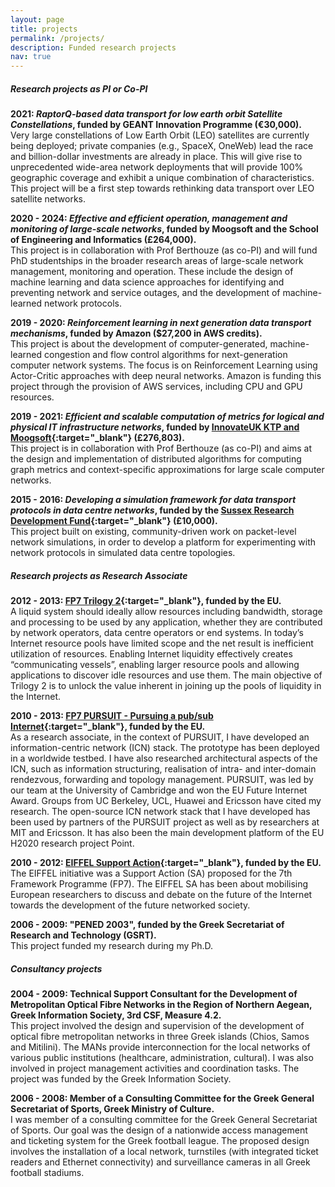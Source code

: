 ```yaml
---
layout: page
title: projects
permalink: /projects/
description: Funded research projects
nav: true
---
```


##### Research projects as PI or Co-PI

**2021: *RaptorQ-based data transport for low earth orbit Satellite Constellations*, funded by GEANT Innovation Programme (€30,000).**
<br>
Very large constellations of Low Earth Orbit (LEO) satellites are currently being deployed; private companies (e.g., SpaceX, OneWeb) lead the race and billion-dollar investments are already in place. This will give rise to unprecedented wide-area network deployments that will provide 100% geographic coverage and exhibit a unique combination of characteristics. This project will be a first step towards rethinking data transport over LEO satellite networks.

**2020 - 2024: *Effective and efficient operation, management and monitoring of large-scale networks*, funded by Moogsoft and the School of Engineering and Informatics (£264,000).**
<br>
This project is in collaboration with Prof Berthouze (as co-PI) and will fund PhD studentships in the broader research areas of large-scale network management, monitoring and operation. These include the design of machine learning and data science approaches for identifying and preventing network and service outages, and the development of machine-learned network protocols.

**2019 - 2020: *Reinforcement learning in next generation data transport mechanisms*, funded by Amazon ($27,200 in AWS credits).**
<br>
This project is about the development of computer-generated, machine-learned congestion and flow control algorithms for next-generation computer network systems. The focus is on Reinforcement Learning using Actor-Critic approaches with deep neural networks. Amazon is funding this project through the provision of AWS services, including CPU and GPU resources.

**2019 - 2021: *Efficient and scalable computation of metrics for logical and physical IT infrastructure networks*, funded by [InnovateUK KTP and Moogsoft](https://info.ktponline.org.uk/action/details/partnership.aspx?id=10949){:target="_blank"} (£276,803).**
<br>
This project is in collaboration with Prof Berthouze (as co-PI) and aims at the design and implementation of distributed algorithms for computing graph metrics and context-specific approximations for large scale computer networks.

**2015 - 2016: *Developing a simulation framework for data transport protocols in data centre networks*, funded by the [Sussex Research Development Fund](http://www.sussex.ac.uk/staff/research/sussexresearch/rdf/rdfawarded){:target="_blank"} (£10,000).**
<br> This project built on existing, community-driven work on packet-level network simulations, in order to develop a platform for experimenting with network protocols in simulated data centre topologies.
<br>

##### Research projects as Research Associate

**2012 - 2013: [FP7 Trilogy 2](http://www.trilogy2.it.uc3m.es){:target="_blank"}, funded by the EU.**
<br>
A liquid system should ideally allow resources including bandwidth, storage and processing to be used by any application, whether they are contributed by network operators, data centre operators or end systems. In today’s Internet resource pools have limited scope and the net result is inefficient utilization of resources. Enabling Internet liquidity effectively creates “communicating vessels”, enabling larger resource pools and allowing applications to discover idle resources and use them. The main objective of Trilogy 2 is to unlock the value inherent in joining up the pools of liquidity in the Internet.

**2010 - 2013: [FP7 PURSUIT - Pursuing a pub/sub Internet](http://www.fp7-pursuit.eu/PursuitWeb/){:target="_blank"}, funded by the EU.**
<br>
As a research associate, in the context of PURSUIT, I have developed an information-centric network (ICN) stack. The prototype has been deployed in a worldwide testbed. I have also researched architectural aspects of the ICN, such as information structuring, realisation of intra- and inter-domain rendezvous, forwarding and topology management. PURSUIT, was led by our team at the University of Cambridge and won the EU Future Internet Award. Groups from UC Berkeley, UCL, Huawei and Ericsson have cited my research. The open-source ICN network stack that I have developed has been used by partners of the PURSUIT project as well as by researchers at MIT and Ericsson. It has also been the main development platform of the EU H2020 research project Point.

**2010 - 2012: [EIFFEL Support Action](http://www.fp7-eiffel.eu/){:target="_blank"}, funded by the EU.**
<br>
The EIFFEL initiative was a Support Action (SA) proposed for the 7th Framework Programme (FP7). The EIFFEL SA has been about mobilising European researchers to discuss and debate on the future of the Internet towards the development of the future networked society.

**2006 - 2009: "PENED 2003", funded by the Greek Secretariat of Research and Technology (GSRT).**
<br>
This project funded my research during my Ph.D.
<br>

##### Consultancy projects

**2004 - 2009: Technical Support Consultant for the Development of Metropolitan Optical Fibre Networks in the Region of Northern Aegean, Greek Information Society, 3rd CSF, Measure 4.2.**
<br>
This project involved the design and supervision of the development of optical fibre metropolitan networks in three Greek islands (Chios, Samos and Mitilini). The MANs provide interconnection for the local networks of various public institutions (healthcare, administration, cultural). I was also involved in project management activities and coordination tasks. The project was funded by the Greek Information Society.

**2006 - 2008: Member of a Consulting Committee for the Greek General Secretariat of Sports, Greek Ministry of Culture.**
<br>
I was member of a consulting committee for the Greek General Secretariat of Sports. Our goal was the design of a nationwide access management and ticketing system for the Greek football league. The proposed design involves the installation of a local network, turnstiles (with integrated ticket readers and Ethernet connectivity) and surveillance cameras in all Greek football stadiums.
